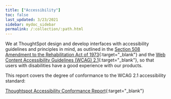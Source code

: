 ```yaml
---
title: ["Accessibility"]
toc: false
last_updated: 3/23/2021
sidebar: mydoc_sidebar
permalink: /:collection/:path.html
---
```


We at ThoughtSpot design and develop interfaces with accessibility guidelines and principles in mind, as outlined in the [Section 508 Amendment to the Rehabilitation Act of 1973](https://www.section508.gov/manage/laws-and-policies){:target="_blank"} and the [Web Content Accessibility Guidelines (WCAG) 2.1](https://www.w3.org/TR/WCAG21/){:target="_blank"}, so that users with disabilities have a good experience with our products.

This report covers the degree of conformance to the WCAG 2.1 accessibility standard:

   [Thoughtspot Accessibility Conformance Report](https://www.thoughtspot.com/sites/default/files/pdf/Thoughtspot-Accessibility-Conformance-Report-WCAG-Edition.pdf){:target="_blank"}

